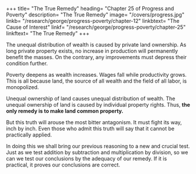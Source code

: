 +++
title=  "The True Remedy"
heading=  "Chapter 25 of Progress and Poverty"
description=  "The True Remedy"
image=  "/covers/progress.jpg"
linkb=  "/research/george/progress-poverty/chapter-12"
linkbtext=  "The Cause of Interest"
linkf=  "/research/george/progress-poverty/chapter-25"
linkftext=  "The True Remedy"
+++ 

The unequal distribution of wealth is caused by private land ownership. As long private property exists, no increase in production will permanently benefit the masses. On the contrary, any improvements must depress their condition further. 

Poverty deepens as wealth increases. Wages fall while productivity grows. This is all because land, the source of all wealth and the field of all labor, is monopolized.

Unequal ownership of land causes unequal distribution of wealth. The unequal ownership of land is caused by individual property rights. Thus, **the only remedy is to make land common property.**

But this truth will arouse the most bitter antagonism. It must fight its way, inch by inch. Even those who admit this truth will say that it cannot be practically applied. 

In doing this we shall bring our previous reasoning to a new and crucial test. Just as we test addition by subtraction and multiplication by division, so we can we test our conclusions by the adequacy of our remedy. If it is practical, it proves our conclusions are correct.

<!-- The laws of the universe are harmonious. If the remedy to which we have been led is the true one, it must be consistent with justice; it must be practical in application; it must accord with the tendencies of social development; and it must harmonize with other reforms.

The laws of the universe do not deny the natural aspirations of the human heart. The progress of society can be toward equality, not inequality. Economic law will prove the perceptions of Marcus Aurelius=  "We are made for cooperation — like feet, like hands, like eyelids, like the rows of the upper and lower teeth." -->